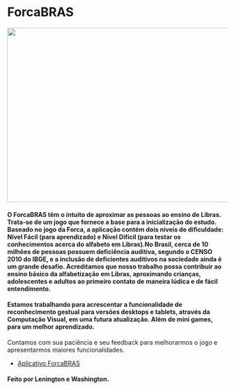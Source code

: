 # ForcaBRAS

<p align="center">
  <img width="860" height="400" src="https://lh3.googleusercontent.com/vGppt7K8XyrtLVlXuheZ8_AmMPWLOOTSc_jHWvyGickI7Vj0oegGFJ2LlN8tX2VeJQ=w1440-h684-rw">
</p>

#### O ForcaBRAS têm o intuito de aproximar as pessoas ao ensino de Libras. Trata-se de um jogo que fornece a base para a inicialização do estudo. Baseado no jogo da Forca, a aplicação contém dois níveis de dificuldade: Nível Fácil (para aprendizado) e Nível Difícil (para testar os conhecimentos acerca do alfabeto em Libras).No Brasil, cerca de 10 milhões de pessoas possuem deficiência auditiva, segundo o CENSO 2010 do IBGE, e a inclusão de deficientes auditivos na sociedade ainda é um grande desafio. Acreditamos que nosso trabalho possa contribuir ao ensino básico da alfabetização em Libras, aproximando crianças, adolescentes e adultos ao primeiro contato de maneira lúdica e de fácil entendimento. 
#### Estamos trabalhando para acrescentar a funcionalidade de reconhecimento gestual para versões desktops e tablets, através da Computação Visual, em uma futura atualização. Além de mini games, para um melhor aprendizado.
Contamos com sua paciência e seu feedback para melhorarmos o jogo e apresentarmos maiores funcionalidades.

* [Aplicativo ForcaBRAS](https://play.google.com/store/apps/details?id=org.godotengine.libras&hl=pt)

#### Feito por Lenington e Washington.
